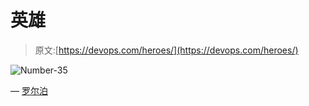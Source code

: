 # 英雄

> 原文:[https://devops.com/heroes/](https://devops.com/heroes/)

![Number-35](../Images/7c2768873d288764d3ac53017ff608ff.png)

— [罗尔泊](https://devops.com/author/breselman/)